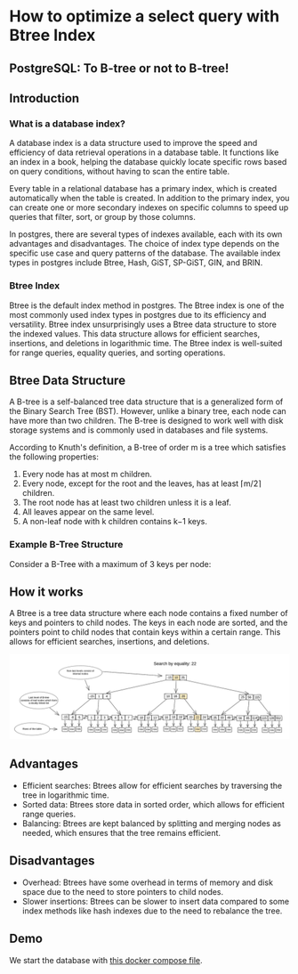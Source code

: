 # How to optimize a select query with Btree Index
## PostgreSQL: To B-tree or not to B-tree!

## Introduction

### What is a database index?
A database index is a data structure used to improve the speed and efficiency of data retrieval operations in a database table. It functions like an index in a book, helping the database quickly locate specific rows based on query conditions, without having to scan the entire table.

Every table in a relational database has a primary index, which is created automatically when the table is created. In addition to the primary index, you can create one or more secondary indexes on specific columns to speed up queries that filter, sort, or group by those columns.

In postgres, there are several types of indexes available, each with its own advantages and disadvantages. The choice of index type depends on the specific use case and query patterns of the database. The available index types in postgres include Btree, Hash, GiST, SP-GiST, GIN, and BRIN. 

### Btree Index
Btree is the default index method in postgres. The Btree index is one of the most commonly used index types in postgres due to its efficiency and versatility. 
Btree index unsurprisingly uses a Btree data structure to store the indexed values. This data structure allows for efficient searches, insertions, and deletions in logarithmic time. The Btree index is well-suited for range queries, equality queries, and sorting operations.

## Btree Data Structure
A B-tree is a self-balanced tree data structure that is a generalized form of the Binary Search Tree (BST). However, unlike a binary tree, each node can have more than two children. The B-tree is designed to work well with disk storage systems and is commonly used in databases and file systems.

According to Knuth's definition, a B-tree of order m is a tree which satisfies the following properties:
1. Every node has at most m children.
2. Every node, except for the root and the leaves, has at least ⌈m/2⌉ children.
3. The root node has at least two children unless it is a leaf.
4. All leaves appear on the same level.
5. A non-leaf node with k children contains k−1 keys.

### Example B-Tree Structure
Consider a B-Tree with a maximum of 3 keys per node:


## How it works

A Btree is a tree data structure where each node contains a fixed number of keys and pointers to child nodes. The keys in each node are sorted, and the pointers point to child nodes that contain keys within a certain range. This allows for efficient searches, insertions, and deletions.

![Btree](btree.png)

## Advantages

- Efficient searches: Btrees allow for efficient searches by traversing the tree in logarithmic time.
- Sorted data: Btrees store data in sorted order, which allows for efficient range queries.
- Balancing: Btrees are kept balanced by splitting and merging nodes as needed, which ensures that the tree remains efficient.

## Disadvantages

- Overhead: Btrees have some overhead in terms of memory and disk space due to the need to store pointers to child nodes.
- Slower insertions: Btrees can be slower to insert data compared to some index methods like hash indexes due to the need to rebalance the tree.

## Demo

We start the database with [this docker compose file](compose.yaml).
